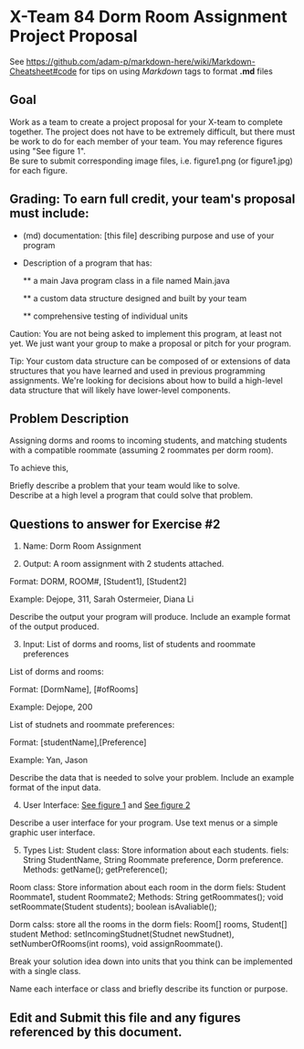# X-Team 84 Dorm Room Assignment Project Proposal

See https://github.com/adam-p/markdown-here/wiki/Markdown-Cheatsheet#code for tips on using *Markdown* tags to format __.md__ files

## Goal

Work as a team to create a project proposal for your X-team to complete together.
The project does not have to be extremely difficult,
but there must be work to do for each member of your team.
You may reference figures using "See figure 1".  
Be sure to submit corresponding image files, i.e. figure1.png (or figure1.jpg) for each figure.

## Grading: To earn full credit, your team's proposal must include:

* (md) documentation: [this file] describing purpose and use of your program

* Description of a program that has:

  ** a main Java program class in a file named Main.java
  
  ** a custom data structure designed and built by your team
  
  ** comprehensive testing of individual units
  
 Caution: You are not being asked to implement this program, at least not yet. 
 We just want your group to make a proposal or pitch for your program.
 
 Tip: Your custom data structure can be composed of or extensions of data structures that you have learned and used in previous programming assignments.  We're looking for decisions about how to build a high-level data structure that will likely have lower-level components.

## Problem Description

Assigning dorms and rooms to incoming students, and matching students with a compatible roommate (assuming 2 roommates per dorm room).

To achieve this, 

Briefly describe a problem that your team would like to solve.  
Describe at a high level a program that could solve that problem.

## Questions to answer for Exercise #2

1. Name: Dorm Room Assignment



2. Output: A room assignment with 2 students attached.

Format: DORM, ROOM#, [Student1], [Student2]

Example: Dejope, 311, Sarah Ostermeier, Diana Li

Describe the output your program will produce.  Include an example format of the output produced.



3. Input: List of dorms and rooms, list of students and roommate preferences

List of dorms and rooms:

Format: [DormName], [#ofRooms]

Example: Dejope, 200

List of studnets and roommate preferences: 

Format: [studentName],[Preference]

Example: Yan, Jason

Describe the data that is needed to solve your problem. Include an example format of the input data.



4. User Interface: 
[See figure 1](https://github.com/SarahOstermeier/expert-octo-enigma/blob/master/main%20interface.png) and
[See figure 2](https://github.com/SarahOstermeier/expert-octo-enigma/blob/master/student%20interface.png)

Describe a user interface for your program.  Use text menus or a simple graphic user interface.



5. Types List: 
Student class: Store information about each students.
fiels: String StudentName, String Roommate preference, Dorm preference.
Methods: getName(); getPreference();

Room class: Store information about each room in the dorm
fiels: Student Roommate1, student Roommate2;
Methods: String getRoommates(); void setRoommate(Student students); boolean isAvaliable();

Dorm calss: store all the rooms in the dorm
fiels: Room[] rooms, Student[] student
Method: setIncomingStudnet(Studnet newStudnet), setNumberOfRooms(int rooms), void assignRoommate().

Break your solution idea down into units that you think can be implemented with a single class.



Name each interface or class and briefly describe its function or purpose.


## Edit and Submit this file and any figures referenced by this document.

